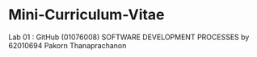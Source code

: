 # Mini-Curriculum-Vitae
Lab 01 : GitHub
(01076008) SOFTWARE DEVELOPMENT PROCESSES
by 62010694 Pakorn Thanaprachanon
